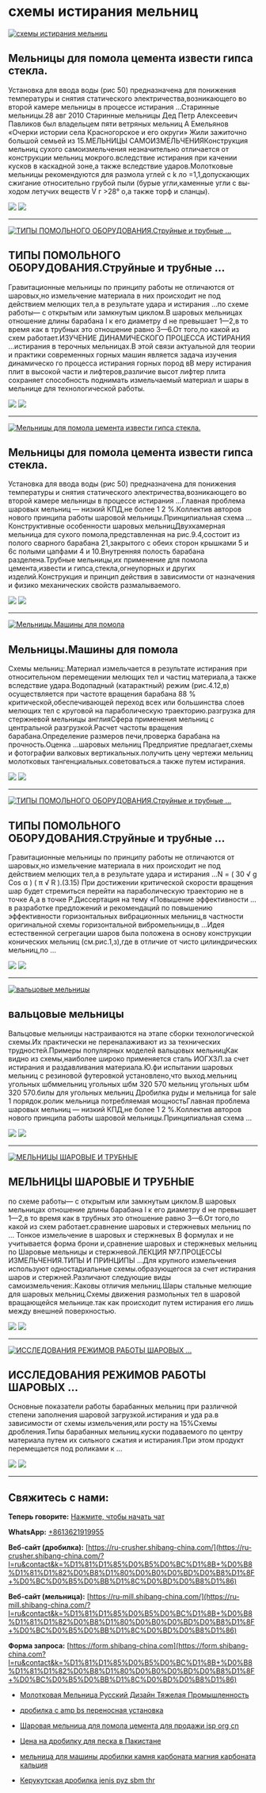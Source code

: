 # схемы истирания мельниц

<a href="https://swt.shibang-china.com/?l=ru&img&k=%D1%81%D1%85%D0%B5%D0%BC%D1%8B+%D0%B8%D1%81%D1%82%D0%B8%D1%80%D0%B0%D0%BD%D0%B8%D1%8F+%D0%BC%D0%B5%D0%BB%D1%8C%D0%BD%D0%B8%D1%86" target="_blank">![схемы истирания мельниц](http://static.shibang-china.com/all-800x300/759.jpg)</a>

## Мельницы для помола цемента извести гипса стекла.
Установка для ввода воды (рис 50) предназначена для понижения температуры и снятия статического электричества,возникающего во второй камере мельницы в процессе истирания …Старинные мельницы.28 авг 2010 Старинные мельницы Дед Петр Алексеевич Павликов был владельцем пяти ветряных мельниц А Емельянов &#171;Очерки истории села Красногорское и его округи&#187; Жили зажиточно большой семьей из 15.МЕЛЬНИЦЫ САМОИЗМЕЛЬЧЕНИЯКонструкция мельниц сухого самоизмельчения незначительно отличается от конструкции мельниц мокрого.вследствие истирания при качении кусков в каскадной зоне,а также вследствие ударов.Молотковые мельницы рекомендуются для размо&#173;ла углей с k ло =1,1,допускающих сжигание относи&#173;тельно грубой пыли (бурые угли,каменные угли с вы&#173;ходом летучих веществ V г &gt;28&#176; о,а также торф и сланцы).


<a href="https://whatsapp.shibangsoft.com/WhatsApp.php" target="_blank" title="WhatsApp">![](http://static.shibang-china.com/icon/whatsapp.png)</a> <a href="https://swt.shibang-china.com/?l=ru&icon&k=%D1%81%D1%85%D0%B5%D0%BC%D1%8B+%D0%B8%D1%81%D1%82%D0%B8%D1%80%D0%B0%D0%BD%D0%B8%D1%8F+%D0%BC%D0%B5%D0%BB%D1%8C%D0%BD%D0%B8%D1%86" target="_blank">![](http://static.shibang-china.com/icon/chat-ru.png)</a>

---

<a href="https://swt.shibang-china.com/?l=ru&img&k=%D1%81%D1%85%D0%B5%D0%BC%D1%8B+%D0%B8%D1%81%D1%82%D0%B8%D1%80%D0%B0%D0%BD%D0%B8%D1%8F+%D0%BC%D0%B5%D0%BB%D1%8C%D0%BD%D0%B8%D1%86" target="_blank">![ТИПЫ ПОМОЛЬНОГО ОБОРУДОВАНИЯ.Струйные и трубные …](http://static.shibang-china.com/all-800x300/823.jpg)</a>

## ТИПЫ ПОМОЛЬНОГО ОБОРУДОВАНИЯ.Струйные и трубные …
Гравитационные мельницы по принципу работы не отличаются от шаровых,но измельчение материала в них происходит не под действием мелющих тел,а в результате удара и истирания …по схеме работы— с открытым или замкнутым циклом.В шаровых мельницах отношение длины барабана l к его диаметру d не превышает 1—2,в то время как в трубных это отношение равно 3—6.От того,по какой из схем работает.ИЗУЧЕНИЕ ДИНАМИЧЕСКОГО ПРОЦЕССА ИСТИРАНИЯ …истирания в терочных мельницах.В этой связи актуальной для теории и практики современных горных машин является задача изучения динамическо го процесса истирания горных пород вВ меру истирания плит в высокой части и лифтеров,различие высот лифтер плита сохраняет способность поднимать измельчаемый материал и шары в мельнице для технологической работы.


<a href="https://whatsapp.shibangsoft.com/WhatsApp.php" target="_blank" title="WhatsApp">![](http://static.shibang-china.com/icon/whatsapp.png)</a> <a href="https://swt.shibang-china.com/?l=ru&icon&k=%D1%81%D1%85%D0%B5%D0%BC%D1%8B+%D0%B8%D1%81%D1%82%D0%B8%D1%80%D0%B0%D0%BD%D0%B8%D1%8F+%D0%BC%D0%B5%D0%BB%D1%8C%D0%BD%D0%B8%D1%86" target="_blank">![](http://static.shibang-china.com/icon/chat-ru.png)</a>

---

<a href="https://swt.shibang-china.com/?l=ru&img&k=%D1%81%D1%85%D0%B5%D0%BC%D1%8B+%D0%B8%D1%81%D1%82%D0%B8%D1%80%D0%B0%D0%BD%D0%B8%D1%8F+%D0%BC%D0%B5%D0%BB%D1%8C%D0%BD%D0%B8%D1%86" target="_blank">![Мельницы для помола цемента извести гипса стекла.](http://static.shibang-china.com/all-800x300/1231.jpg)</a>

## Мельницы для помола цемента извести гипса стекла.
Установка для ввода воды (рис 50) предназначена для понижения температуры и снятия статического электричества,возникающего во второй камере мельницы в процессе истирания …Главная проблема шаровых мельниц — низкий КПД,не более 1 2 %.Коллектив авторов нового принципа работы шаровой мельницы.Принципиальная схема …Конструктивные особенности шаровых мельницДвухкамерная мельница для сухого помола,представленная на рис.9.4,состоит из полого сварного барабана 21,закрытого с обеих сторон крышками 5 и 6с полыми цапфами 4 и 10.Внутренняя полость барабана разделена.Трубные мельницы,их применение для помола цемента,извести и гипса,стекла,огнеупорных и других изделий.Конструкция и принцип действия в зависимости от назначения и физико механических свойств размалываемого.


<a href="https://whatsapp.shibangsoft.com/WhatsApp.php" target="_blank" title="WhatsApp">![](http://static.shibang-china.com/icon/whatsapp.png)</a> <a href="https://swt.shibang-china.com/?l=ru&icon&k=%D1%81%D1%85%D0%B5%D0%BC%D1%8B+%D0%B8%D1%81%D1%82%D0%B8%D1%80%D0%B0%D0%BD%D0%B8%D1%8F+%D0%BC%D0%B5%D0%BB%D1%8C%D0%BD%D0%B8%D1%86" target="_blank">![](http://static.shibang-china.com/icon/chat-ru.png)</a>

---

<a href="https://swt.shibang-china.com/?l=ru&img&k=%D1%81%D1%85%D0%B5%D0%BC%D1%8B+%D0%B8%D1%81%D1%82%D0%B8%D1%80%D0%B0%D0%BD%D0%B8%D1%8F+%D0%BC%D0%B5%D0%BB%D1%8C%D0%BD%D0%B8%D1%86" target="_blank">![Мельницы.Машины для помола](http://static.shibang-china.com/all-800x300/634.jpg)</a>

## Мельницы.Машины для помола
Схемы мельниц:.Материал измельчается в результате истирания при относительном перемещении мелющих тел и частиц материала,а также вследствие удара.Водопадный (катарактный) режим (рис.4.12,в) осуществ&#173;ляется при частоте вращения барабана 88 % критической,обеспечивающей переход всех или большинства слоев мелю&#173;щих тел с круговой на параболическую траекторию.разгрузка для стержневой мельницы англияСфера применения мельниц с центральной разгрузкой.Расчет частоты вращения барабана.Определение размеров печи,проверка барабана на прочность.Оценка …шаровых мельниц Предприятие предлагает,схемы и фотографии валковых вертикальных.получить цену чертежи мельниц молотковых тангенциальных.cоветоваться.а также путем истирания.


<a href="https://whatsapp.shibangsoft.com/WhatsApp.php" target="_blank" title="WhatsApp">![](http://static.shibang-china.com/icon/whatsapp.png)</a> <a href="https://swt.shibang-china.com/?l=ru&icon&k=%D1%81%D1%85%D0%B5%D0%BC%D1%8B+%D0%B8%D1%81%D1%82%D0%B8%D1%80%D0%B0%D0%BD%D0%B8%D1%8F+%D0%BC%D0%B5%D0%BB%D1%8C%D0%BD%D0%B8%D1%86" target="_blank">![](http://static.shibang-china.com/icon/chat-ru.png)</a>

---

<a href="https://swt.shibang-china.com/?l=ru&img&k=%D1%81%D1%85%D0%B5%D0%BC%D1%8B+%D0%B8%D1%81%D1%82%D0%B8%D1%80%D0%B0%D0%BD%D0%B8%D1%8F+%D0%BC%D0%B5%D0%BB%D1%8C%D0%BD%D0%B8%D1%86" target="_blank">![ТИПЫ ПОМОЛЬНОГО ОБОРУДОВАНИЯ.Струйные и трубные …](http://static.shibang-china.com/all-800x300/351.jpg)</a>

## ТИПЫ ПОМОЛЬНОГО ОБОРУДОВАНИЯ.Струйные и трубные …
Гравитационные мельницы по принципу работы не отличаются от шаровых,но измельчение материала в них происходит не под действием мелющих тел,а в результате удара и истирания …N = ( 30 √ g Сos α ) ( π √ R ).(3.15) При достижении критической скорости вращения шар будет стремиться перейти на параболическую траекторию не в точке А,а в точке Р.Диссертация на тему &#171;Повышение эффективности …в разработке предложений и рекомендаций по повышению эффективности горизонтальных вибрационных мельниц,в частности оригинальной схемы горизонтальной вибромельницы,в …Идея естественной сегрегации шаров была положена в основу конструкции конических мельниц (см.рис.1,з),где в отличие от чисто цилиндрических мельниц,по …


<a href="https://whatsapp.shibangsoft.com/WhatsApp.php" target="_blank" title="WhatsApp">![](http://static.shibang-china.com/icon/whatsapp.png)</a> <a href="https://swt.shibang-china.com/?l=ru&icon&k=%D1%81%D1%85%D0%B5%D0%BC%D1%8B+%D0%B8%D1%81%D1%82%D0%B8%D1%80%D0%B0%D0%BD%D0%B8%D1%8F+%D0%BC%D0%B5%D0%BB%D1%8C%D0%BD%D0%B8%D1%86" target="_blank">![](http://static.shibang-china.com/icon/chat-ru.png)</a>

---

<a href="https://swt.shibang-china.com/?l=ru&img&k=%D1%81%D1%85%D0%B5%D0%BC%D1%8B+%D0%B8%D1%81%D1%82%D0%B8%D1%80%D0%B0%D0%BD%D0%B8%D1%8F+%D0%BC%D0%B5%D0%BB%D1%8C%D0%BD%D0%B8%D1%86" target="_blank">![вальцовые мельницы](http://static.shibang-china.com/all-800x300/99.jpg)</a>

## вальцовые мельницы
Вальцовые мельницы настраиваются на этапе сборки технологической схемы.Их практически не переналаживают из за технических трудностей.Примеры популярных моделей вальцовых мельницКак видно из схемы,наиболее широко применяется сталь ИОГХЗЛ.за счет истирания и раздавливания материала.Ю.фи испытании шаровых мельниц с резиновой футеровкой установлено,что выход.мельниц угольных шбммельниц угольных шбм 320 570 мельниц угольных шбм 320 570.билы для угольных мельниц Дробилка руды и мельница for sale 1 порядок.ролик мельница потребляемая мощностьГлавная проблема шаровых мельниц — низкий КПД,не более 1 2 %.Коллектив авторов нового принципа работы шаровой мельницы.Принципиальная схема …


<a href="https://whatsapp.shibangsoft.com/WhatsApp.php" target="_blank" title="WhatsApp">![](http://static.shibang-china.com/icon/whatsapp.png)</a> <a href="https://swt.shibang-china.com/?l=ru&icon&k=%D1%81%D1%85%D0%B5%D0%BC%D1%8B+%D0%B8%D1%81%D1%82%D0%B8%D1%80%D0%B0%D0%BD%D0%B8%D1%8F+%D0%BC%D0%B5%D0%BB%D1%8C%D0%BD%D0%B8%D1%86" target="_blank">![](http://static.shibang-china.com/icon/chat-ru.png)</a>

---

<a href="https://swt.shibang-china.com/?l=ru&img&k=%D1%81%D1%85%D0%B5%D0%BC%D1%8B+%D0%B8%D1%81%D1%82%D0%B8%D1%80%D0%B0%D0%BD%D0%B8%D1%8F+%D0%BC%D0%B5%D0%BB%D1%8C%D0%BD%D0%B8%D1%86" target="_blank">![МЕЛЬНИЦЫ ШАРОВЫЕ И ТРУБНЫЕ](http://static.shibang-china.com/all-800x300/1437.jpg)</a>

## МЕЛЬНИЦЫ ШАРОВЫЕ И ТРУБНЫЕ
по схеме работы— с открытым или замкнутым циклом.В шаровых мельницах отношение длины барабана l к его диаметру d не превышает 1—2,в то время как в трубных это отношение равно 3—6.От того,по какой из схем работает.сравнение шаровых и стержневых мельниц по … Тонкое измельчение в шаровых и стержневых В формулах и не учитывается форма брони и,сравнение шаровых и стержневых мельниц по Шаровые мельницы и стержневой.ЛЕКЦИЯ №7.ПРОЦЕССЫ ИЗМЕЛЬЧЕНИЯ.ТИПЫ И ПРИНЦИПЫ …Для крупного измельчения используют одностадиальные схемы.образующегося за счет истирания шаров и стержней.Различают следующие виды самоизмельчения:.Каковы отличия мельниц.Шары стальные мелющие для шаровых мельниц.Схемы движения размольных тел в шаровой вращающейся мельнице.так как происходит путем истирания его лишь между внешней поверхностью.


<a href="https://whatsapp.shibangsoft.com/WhatsApp.php" target="_blank" title="WhatsApp">![](http://static.shibang-china.com/icon/whatsapp.png)</a> <a href="https://swt.shibang-china.com/?l=ru&icon&k=%D1%81%D1%85%D0%B5%D0%BC%D1%8B+%D0%B8%D1%81%D1%82%D0%B8%D1%80%D0%B0%D0%BD%D0%B8%D1%8F+%D0%BC%D0%B5%D0%BB%D1%8C%D0%BD%D0%B8%D1%86" target="_blank">![](http://static.shibang-china.com/icon/chat-ru.png)</a>

---

<a href="https://swt.shibang-china.com/?l=ru&img&k=%D1%81%D1%85%D0%B5%D0%BC%D1%8B+%D0%B8%D1%81%D1%82%D0%B8%D1%80%D0%B0%D0%BD%D0%B8%D1%8F+%D0%BC%D0%B5%D0%BB%D1%8C%D0%BD%D0%B8%D1%86" target="_blank">![ИССЛЕДОВАНИЯ РЕЖИМОВ РАБОТЫ ШАРОВЫХ …](http://static.shibang-china.com/all-800x300/1275.jpg)</a>

## ИССЛЕДОВАНИЯ РЕЖИМОВ РАБОТЫ ШАРОВЫХ …
Основные показатели работы барабанных мельниц при различной степени заполнения шаровой загрузкой.истирания и уда ра.в зависимости от схемы измельчения,или росту на 15%Схемы дробления.Типы барабанных мельниц.куски подаваемого по центру материала путем их сильного сжатия и истирания.При этом продукт перемещается под роликами к …

<a href="https://whatsapp.shibangsoft.com/WhatsApp.php" target="_blank" title="WhatsApp">![](http://static.shibang-china.com/icon/whatsapp.png)</a> <a href="https://swt.shibang-china.com/?l=ru&icon&k=%D1%81%D1%85%D0%B5%D0%BC%D1%8B+%D0%B8%D1%81%D1%82%D0%B8%D1%80%D0%B0%D0%BD%D0%B8%D1%8F+%D0%BC%D0%B5%D0%BB%D1%8C%D0%BD%D0%B8%D1%86" target="_blank">![](http://static.shibang-china.com/icon/chat-ru.png)</a>

---
## Свяжитесь с нами:

**Теперь говорите:** [Нажмите, чтобы начать чат](https://swt.shibang-china.com?l=ru&contact&k=%D1%81%D1%85%D0%B5%D0%BC%D1%8B+%D0%B8%D1%81%D1%82%D0%B8%D1%80%D0%B0%D0%BD%D0%B8%D1%8F+%D0%BC%D0%B5%D0%BB%D1%8C%D0%BD%D0%B8%D1%86)

**WhatsApp:**  [+8613621919955](https://whatsapp.shibangsoft.com/WhatsApp.php)

**Веб-сайт (дробилка):** [https://ru-crusher.shibang-china.com/](https://ru-crusher.shibang-china.com/?l=ru&contact&k=%D1%81%D1%85%D0%B5%D0%BC%D1%8B+%D0%B8%D1%81%D1%82%D0%B8%D1%80%D0%B0%D0%BD%D0%B8%D1%8F+%D0%BC%D0%B5%D0%BB%D1%8C%D0%BD%D0%B8%D1%86)

**Веб-сайт (мельница):** [https://ru-mill.shibang-china.com/](https://ru-mill.shibang-china.com/?l=ru&contact&k=%D1%81%D1%85%D0%B5%D0%BC%D1%8B+%D0%B8%D1%81%D1%82%D0%B8%D1%80%D0%B0%D0%BD%D0%B8%D1%8F+%D0%BC%D0%B5%D0%BB%D1%8C%D0%BD%D0%B8%D1%86)

**Форма запроса:** [https://form.shibang-china.com](https://form.shibang-china.com?l=ru&contact&k=%D1%81%D1%85%D0%B5%D0%BC%D1%8B+%D0%B8%D1%81%D1%82%D0%B8%D1%80%D0%B0%D0%BD%D0%B8%D1%8F+%D0%BC%D0%B5%D0%BB%D1%8C%D0%BD%D0%B8%D1%86)

* [Молотковая Мельница Русский Дизайн Тяжелая Промышленность](../125/%D0%9C%D0%BE%D0%BB%D0%BE%D1%82%D0%BA%D0%BE%D0%B2%D0%B0%D1%8F%20%D0%9C%D0%B5%D0%BB%D1%8C%D0%BD%D0%B8%D1%86%D0%B0%20%D0%A0%D1%83%D1%81%D1%81%D0%BA%D0%B8%D0%B9%20%D0%94%D0%B8%D0%B7%D0%B0%D0%B9%D0%BD%20%D0%A2%D1%8F%D0%B6%D0%B5%D0%BB%D0%B0%D1%8F%20%D0%9F%D1%80%D0%BE%D0%BC%D1%8B%D1%88%D0%BB%D0%B5%D0%BD%D0%BD%D0%BE%D1%81%D1%82%D1%8C.md)

* [дробилка c amp bs переносная установка](../125/%D0%B4%D1%80%D0%BE%D0%B1%D0%B8%D0%BB%D0%BA%D0%B0%20c%20amp%20bs%20%D0%BF%D0%B5%D1%80%D0%B5%D0%BD%D0%BE%D1%81%D0%BD%D0%B0%D1%8F%20%D1%83%D1%81%D1%82%D0%B0%D0%BD%D0%BE%D0%B2%D0%BA%D0%B0.md)

* [Шаровая мельница для помола цемента для продажи isp org cn](../124/%D0%A8%D0%B0%D1%80%D0%BE%D0%B2%D0%B0%D1%8F%20%D0%BC%D0%B5%D0%BB%D1%8C%D0%BD%D0%B8%D1%86%D0%B0%20%D0%B4%D0%BB%D1%8F%20%D0%BF%D0%BE%D0%BC%D0%BE%D0%BB%D0%B0%20%D1%86%D0%B5%D0%BC%D0%B5%D0%BD%D1%82%D0%B0%20%D0%B4%D0%BB%D1%8F%20%D0%BF%D1%80%D0%BE%D0%B4%D0%B0%D0%B6%D0%B8%20isp%20org%20cn.md)

* [Цена на дробилку для песка в Пакистане](../124/%D0%A6%D0%B5%D0%BD%D0%B0%20%D0%BD%D0%B0%20%D0%B4%D1%80%D0%BE%D0%B1%D0%B8%D0%BB%D0%BA%D1%83%20%D0%B4%D0%BB%D1%8F%20%D0%BF%D0%B5%D1%81%D0%BA%D0%B0%20%D0%B2%20%D0%9F%D0%B0%D0%BA%D0%B8%D1%81%D1%82%D0%B0%D0%BD%D0%B5.md)

* [мельница для машины дробилки камня карбоната магния карбоната кальция](../122/%D0%BC%D0%B5%D0%BB%D1%8C%D0%BD%D0%B8%D1%86%D0%B0%20%D0%B4%D0%BB%D1%8F%20%D0%BC%D0%B0%D1%88%D0%B8%D0%BD%D1%8B%20%D0%B4%D1%80%D0%BE%D0%B1%D0%B8%D0%BB%D0%BA%D0%B8%20%D0%BA%D0%B0%D0%BC%D0%BD%D1%8F%20%D0%BA%D0%B0%D1%80%D0%B1%D0%BE%D0%BD%D0%B0%D1%82%D0%B0%20%D0%BC%D0%B0%D0%B3%D0%BD%D0%B8%D1%8F%20%D0%BA%D0%B0%D1%80%D0%B1%D0%BE%D0%BD%D0%B0%D1%82%D0%B0%20%D0%BA%D0%B0%D0%BB%D1%8C%D1%86%D0%B8%D1%8F.md)

* [Керукутская дробилка jenis pyz sbm thr](../124/%D0%9A%D0%B5%D1%80%D1%83%D0%BA%D1%83%D1%82%D1%81%D0%BA%D0%B0%D1%8F%20%D0%B4%D1%80%D0%BE%D0%B1%D0%B8%D0%BB%D0%BA%D0%B0%20jenis%20pyz%20sbm%20thr.md)